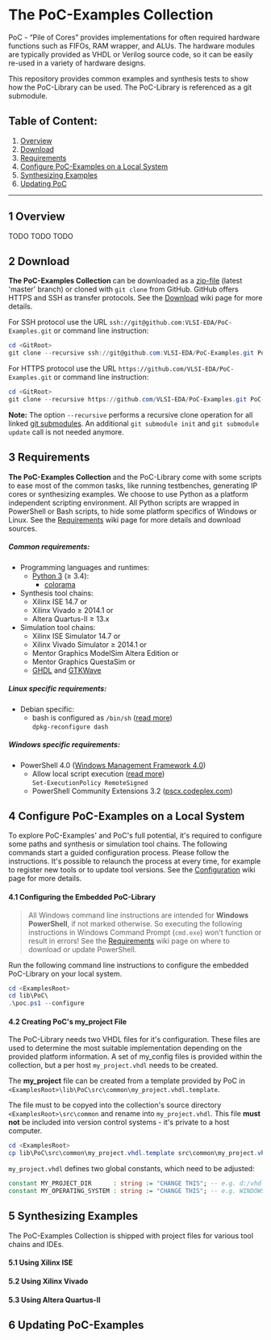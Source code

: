 # The PoC-Examples Collection

PoC - “Pile of Cores” provides implementations for often required hardware
functions such as FIFOs, RAM wrapper, and ALUs. The hardware modules are
typically provided as VHDL or Verilog source code, so it can be easily re-used
in a variety of hardware designs.

This repository provides common examples and synthesis tests to show how the
PoC-Library can be used. The PoC-Library is referenced as a git submodule.

Table of Content:
--------------------------------------------------------------------------------
 1. [Overview](#1-overview)
 2. [Download](#2-download)
 3. [Requirements](#3-requirements)
 4. [Configure PoC-Examples on a Local System](#4-configure-poc-examples-on-a-local-system)
 5. [Synthesizing Examples](#5-synthesizing-examples)
 6. [Updating PoC](#6-updating-poc)

--------------------------------------------------------------------------------

## 1 Overview

TODO TODO TODO

## 2 Download

**The PoC-Examples Collection** can be downloaded as a [zip-file][download] (latest
'master' branch) or cloned with `git clone` from GitHub. GitHub offers HTTPS and SSH
as transfer protocols. See the [Download][wiki:download] wiki page for more details.

For SSH protocol use the URL `ssh://git@github.com:VLSI-EDA/PoC-Examples.git` or command
line instruction:

```PowerShell
cd <GitRoot>
git clone --recursive ssh://git@github.com:VLSI-EDA/PoC-Examples.git PoC-Examples
```

For HTTPS protocol use the URL `https://github.com/VLSI-EDA/PoC-Examples.git` or command
line instruction:

```PowerShell
cd <GitRoot>
git clone --recursive https://github.com/VLSI-EDA/PoC-Examples.git PoC-Examples
```

**Note:** The option `--recursive` performs a recursive clone operation for all
linked [git submodules][git_submod]. An additional `git submodule init` and
`git submodule update` call is not needed anymore. 

 [download]: https://github.com/VLSI-EDA/PoC-Examples/archive/master.zip
 [git_submod]: http://git-scm.com/book/en/v2/Git-Tools-Submodules


## 3 Requirements

**The PoC-Examples Collection** and the PoC-Library come with some scripts to ease most
of the common tasks, like running testbenches, generating IP cores or synthesizing
examples. We choose to use Python as a platform independent scripting environment.
All Python scripts are wrapped in PowerShell or Bash scripts, to hide some platform
specifics of Windows or Linux. See the [Requirements][wiki:requirements] wiki page
for more details and download sources.

##### Common requirements:

 - Programming languages and runtimes:
	- [Python 3][python] (&ge; 3.4):
	     - [colorama][colorama]
 - Synthesis tool chains:
     - Xilinx ISE 14.7 or
     - Xilinx Vivado &ge; 2014.1 or
     - Altera Quartus-II &ge; 13.x
 - Simulation tool chains:
     - Xilinx ISE Simulator 14.7 or
     - Xilinx Vivado Simulator &ge; 2014.1 or
     - Mentor Graphics ModelSim Altera Edition or
     - Mentor Graphics QuestaSim or
     - [GHDL][ghdl] and [GTKWave][gtkwave]

 [python]:		https://www.python.org/downloads/
 [colorama]:	https://pypi.python.org/pypi/colorama
 [ghdl]:		https://sourceforge.net/projects/ghdl-updates/
 [gtkwave]:		http://gtkwave.sourceforge.net/

##### Linux specific requirements:
 
 - Debian specific:
	- bash is configured as `/bin/sh` ([read more](https://wiki.debian.org/DashAsBinSh))  
      `dpkg-reconfigure dash`
 
##### Windows specific requirements:

 - PowerShell 4.0 ([Windows Management Framework 4.0][wmf40])
    - Allow local script execution ([read more][execpol])  
      `Set-ExecutionPolicy RemoteSigned`
    - PowerShell Community Extensions 3.2 ([pscx.codeplex.com][pscx])

 [wmf40]:   http://www.microsoft.com/en-US/download/details.aspx?id=40855
 [execpol]: https://technet.microsoft.com/en-us/library/hh849812.aspx
 [pscx]:    http://pscx.codeplex.com/


## 4 Configure PoC-Examples on a Local System

To explore PoC-Examples' and PoC's full potential, it's required to configure
some paths and synthesis or simulation tool chains. The following commands
start a guided configuration process. Please follow the instructions. It's
possible to relaunch the process at every time, for example to register new
tools or to update tool versions. See the [Configuration][wiki:configuration]
wiki page for more details.

#### 4.1 Configuring the Embedded PoC-Library

> All Windows command line instructions are intended for **Windows PowerShell**,
> if not marked otherwise. So executing the following instructions in Windows
> Command Prompt (`cmd.exe`) won't function or result in errors! See the
> [Requirements][wiki:requirements] wiki page on where to download or update
> PowerShell.

Run the following command line instructions to configure the embedded PoC-Library
on your local system.

```PowerShell
cd <ExamplesRoot>
cd lib\PoC\
.\poc.ps1 --configure
```

#### 4.2 Creating PoC's my_project File

The PoC-Library needs two VHDL files for it's configuration. These files are used
to determine the most suitable implementation depending on the provided platform
information. A set of my_config files is provided within the collection, but a per
host `my_project.vhdl` needs to be created.

The **my_project** file can be created from a template provided by PoC in
`<ExamplesRoot>\lib\PoC\src\common\my_project.vhdl.template`.
    
The file must to be copyed into the collection's source directory `<ExamplesRoot>\src\common`
and rename into `my_project.vhdl`. This file **must not** be included into version control
systems - it's private to a host computer. 

```PowerShell
cd <ExamplesRoot>
cp lib\PoC\src\common\my_project.vhdl.template src\common\my_project.vhdl
```

`my_project.vhdl` defines two global constants, which need to be adjusted:

```VHDL
constant MY_PROJECT_DIR      : string := "CHANGE THIS"; -- e.g. d:/vhdl/myproject/, /home/me/projects/myproject/"
constant MY_OPERATING_SYSTEM : string := "CHANGE THIS"; -- e.g. WINDOWS, LINUX
```

## 5 Synthesizing Examples

The PoC-Examples Collection is shipped with project files for various tool chains and IDEs.

#### 5.1 Using Xilinx ISE



#### 5.2 Using Xilinx Vivado


#### 5.3 Using Altera Quartus-II


## 6 Updating PoC-Examples



 [wiki:download]:		https://github.com/VLSI-EDA/PoC/wiki/Download
 [wiki:requirements]:	https://github.com/VLSI-EDA/PoC/wiki/Requirements
 [wiki:configuration]:	https://github.com/VLSI-EDA/PoC/wiki/Configuration
 [wiki:installation]:	https://github.com/VLSI-EDA/PoC/wiki/Installation
